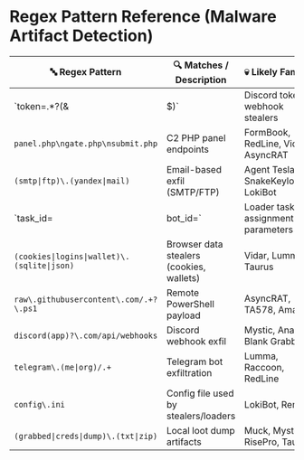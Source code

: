 
# Regex Pattern Reference (Malware Artifact Detection)

| 🔤 Regex Pattern                                              | 🔍 Matches / Description                     | 💀 Likely Families                          |
|--------------------------------------------------------------|----------------------------------------------|---------------------------------------------|
| `token=.*?(&|$)`                                             | Discord tokens, webhook stealers             | Various stealer families                    |
| `panel.php\ngate.php\nsubmit.php`                          | C2 PHP panel endpoints                       | FormBook, RedLine, Vidar, AsyncRAT          |
| `(smtp\|ftp)\.(yandex\|mail)`                             | Email-based exfil (SMTP/FTP)                 | Agent Tesla, SnakeKeylogger, LokiBot        |
| `task_id=|bot_id=`                                           | Loader task assignment / C2 parameters       | Loda RAT, TA558, DarkGate                   |
| `(cookies\|logins\|wallet)\.(sqlite\|json)`              | Browser data stealers (cookies, wallets)     | Vidar, Lumma, Taurus                        |
| `raw\.githubusercontent\.com/.+?\.ps1`                    | Remote PowerShell payload                    | AsyncRAT, TA578, Amadey                     |
| `discord(app)?\.com/api/webhooks`                          | Discord webhook exfil                        | Mystic, Anarchy, Blank Grabber              |
| `telegram\.(me\|org)/.+`                                   | Telegram bot exfiltration                    | Lumma, Raccoon, RedLine                     |
| `config\.ini`                                               | Config file used by stealers/loaders         | LokiBot, Remcos                             |
| `(grabbed\|creds\|dump)\.(txt\|zip)`                     | Local loot dump artifacts                    | Muck, Mystic, RisePro, Taurus               |
